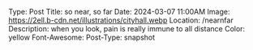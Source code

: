 Type: Post
Title: so near, so far
Date: 2024-03-07 11:00AM
Image: https://2ell.b-cdn.net/illustrations/cityhall.webp
Location: /nearnfar
Description: when you look, pain is really immune to all distance
Color: yellow
Font-Awesome: <i class="fa-solid fa-camera-retro"></i>
Post-Type: snapshot

